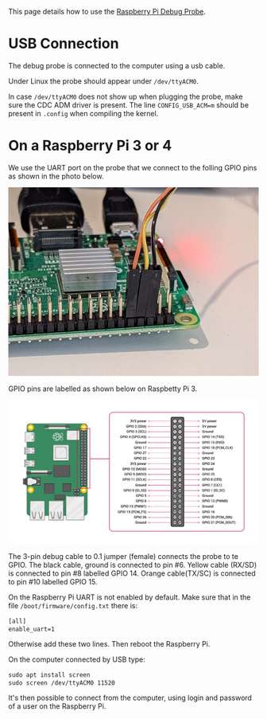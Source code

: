 This page details how to use the [Raspberry Pi Debug Probe](https://www.raspberrypi.com/products/debug-probe/).


# USB Connection

The debug probe is connected to the computer using a usb cable.

Under Linux the probe should appear under ```/dev/ttyACM0```.

In case ```/dev/ttyACM0``` does not show up when plugging the probe, make sure the CDC ADM driver is present. The line ```CONFIG_USB_ACM=m``` should be present in ```.config``` when compiling the kernel.


# On a Raspberry Pi 3 or 4

We use the UART port on the probe that we connect to the folling GPIO pins as shown in the photo below.

![Connection the probe on UART GPIO pins](https://github.com/fderepas/unix_memo/blob/main/img/rpi_debug_probe.jpg)

GPIO pins are labelled as shown below on Raspbetty Pi 3.

![Connection the probe on UART GPIO pins](https://github.com/fderepas/unix_memo/blob/main/img/rpi_gpio.png)

The 3-pin debug cable to 0.1 jumper (female) connects the probe to te GPIO. The black cable, ground is connected to pin #6. Yellow cable (RX/SD) is connected to  pin #8 labelled GPIO 14. Orange cable(TX/SC) is connected to pin #10 labelled GPIO 15.

On the Raspberry Pi UART is not enabled by default. Make sure that in the file ```/boot/firmware/config.txt``` there is:
```
[all]
enable_uart=1
```
Otherwise add these two lines. Then reboot the Raspberry Pi.

On the computer connected by USB type:
```
sudo apt install screen
sudo screen /dev/ttyACM0 11520
```

It's then possible to connect from the computer, using login and password of a user on the Raspberry Pi.





